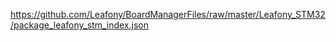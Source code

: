 
https://github.com/Leafony/BoardManagerFiles/raw/master/Leafony_STM32/package_leafony_stm_index.json
